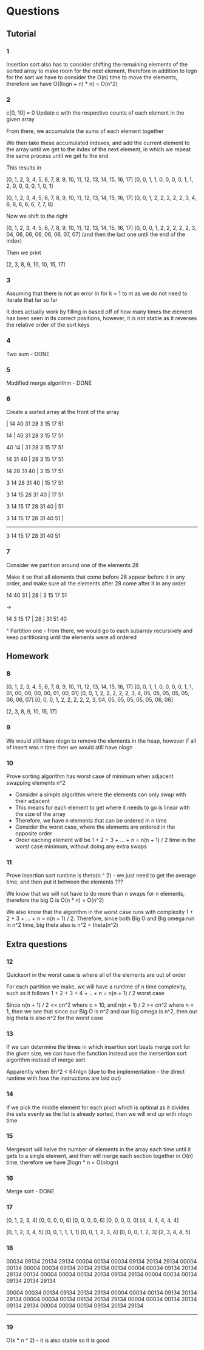 # Questions

## Tutorial

### 1

Insertion sort also has to consider shifting the remaining elements of the sorted array to make room for the next element, therefore in addition to logn for the sort we have to consider the O(n) time to move the elements, therefore we have O((logn + n) \* n) = O(n^2)

### 2

c[0, 10] = 0
Update c with the respective counts of each element in the given array

From there, we accumulate the sums of each element together

We then take these accumulated indexes, and add the current element to the array until we get to the index of the next element, in which we repeat the same process until we get to the end

This results in

[0, 1, 2, 3, 4, 5, 6, 7, 8, 9, 10, 11, 12, 13, 14, 15, 16, 17]
[0, 0, 1, 1, 0, 0, 0, 0, 1, 1, 2, 0, 0, 0, 0, 1, 0, 1]

[0, 1, 2, 3, 4, 5, 6, 7, 8, 9, 10, 11, 12, 13, 14, 15, 16, 17]
[0, 0, 1, 2, 2, 2, 2, 2, 3, 4, 6, 6, 6, 6, 6, 7, 7, 8]

Now we shift to the right

[0, 1, 2, 3, 4, 5, 6, 7, 8, 9, 10, 11, 12, 13, 14, 15, 16, 17]
[0, 0, 0, 1, 2, 2, 2, 2, 2, 3, 04, 06, 06, 06, 06, 06, 07, 07] (and then the last one until the end of the index)

Then we print

[2, 3, 8, 9, 10, 10, 15, 17]

### 3

Assuming that there is not an error in for k = 1 to m as we do not need to iterate that far so far

It does actually work by filling in based off of how many times the element has been seen in its correct positions, however, it is not stable as it reverses the relative order of the sort keys

### 4

Two sum - DONE

### 5

Modified merge algorithm - DONE

### 6

Create a sorted array at the front of the array

| 14 40 31 28 3 15 17 51

14 | 40 31 28 3 15 17 51

40 14 | 31 28 3 15 17 51

14 31 40 | 28 3 15 17 51

14 28 31 40 | 3 15 17 51

3 14 28 31 40 | 15 17 51

3 14 15 28 31 40 | 17 51

3 14 15 17 28 31 40 | 51

3 14 15 17 28 31 40 51 |

---

3 14 15 17 28 31 40 51

### 7

Consider we partition around one of the elements 28

Make it so that all elements that come before 28 appear before it in any order, and make sure all the elements after 28 come after it in any order

14 40 31 | 28 | 3 15 17 51

->

14 3 15 17 | 28 | 31 51 40

^ Partition one - from there, we would go to each subarray recursively and keep partitioning until the elements were all ordered

## Homework

### 8

[0, 1, 2, 3, 4, 5, 6, 7, 8, 9, 10, 11, 12, 13, 14, 15, 16, 17]
[0, 0, 1, 1, 0, 0, 0, 0, 1, 1, 01, 00, 00, 00, 00, 01, 00, 01]
[0, 0, 1, 2, 2, 2, 2, 2, 3, 4, 05, 05, 05, 05, 05, 06, 06, 07]
[0, 0, 0, 1, 2, 2, 2, 2, 2, 3, 04, 05, 05, 05, 05, 05, 06, 06]

[2, 3, 8, 9, 10, 15, 17]

### 9

We would still have nlogn to remove the elements in the heap, however if all of insert was n time then we would still have nlogn

### 10

Prove sorting algorithm has worst case of minimum when adjacent swapping elements n^2

-   Consider a simple algorithm where the elements can only swap with their adjacent
-   This means for each element to get where it needs to go is linear with the size of the array
-   Therefore, we have n elements that can be ordered in n time
-   Consider the worst case, where the elements are ordered in the opposite order
-   Order eaching element will be 1 + 2 + 3 + ... + n = n(n + 1) / 2 time in the worst case minimum, without doing any extra swaps

### 11

Prove insertion sort runtime is theta(n ^ 2) - we just need to get the average time, and then put it between the elements ???

We know that we will not have to do more than n swaps for n elements, therefore the big O is O(n \* n) = O(n^2)

We also know that the algorithm in the worst case runs with complexity 1 + 2 + 3 + ... + n = n(n + 1) / 2. Therefore, since both Big O and Big omega run in n^2 time, big theta also is n^2 = theta(n^2)

## Extra questions

### 12

Quicksort in the worst case is where all of the elements are out of order

For each partition we make, we will have a runtime of n time complexity, such as it follows 1 + 2 + 3 + 4 + .. + n = n(n + 1) / 2 worst case

Since n(n + 1) / 2 <= cn^2 where c = 10, and n(n + 1) / 2 >= cn^2 where n = 1, then we see that since our Big O is n^2 and our big omega is n^2, then our big theta is also n^2 for the worst case

### 13

If we can determine the times in which insertion sort beats merge sort for the given size, we can have the function instead use the inersertion sort algorithm instead of merge sort

Apparently when 8n^2 < 64nlgn (due to the implementation - the direct runtime with how the instructions are laid out)

### 14

If we pick the middle element for each pivot which is optimal as it divides the sets evenly as the list is already sorted, then we will end up with nlogn time

### 15

Mergesort will halve the number of elements in the array each time until it gets to a single element, and then will merge each section together in O(n) time, therefore we have 2logn \* n = O(nlogn)

### 16

Merge sort - DONE

### 17

[0, 1, 2, 3, 4]
[0, 0, 0, 0, 6]
[0, 0, 0, 0, 6]
[0, 0, 0, 0, 0]
[4, 4, 4, 4, 4, 4]

[0, 1, 2, 3, 4, 5]
[0, 0, 1, 1, 1, 1]
[0, 0, 1, 2, 3, 4]
[0, 0, 0, 1, 2, 3]
[2, 3, 4, 4, 5]

### 18

00034 09134 20134 29134 00004 00134
00034 09134 20134 29134 00004 00134
00004 00034 09134 20134 29134 00134
00004 00034 09134 20134 29134 00134
00004 00034 00134 20134 09134 29134
00004 00034 00134 09134 20134 29134

00004 00034 00134 09134 20134 29134
00004 00034 00134 09134 20134 29134
00004 00034 00134 09134 20134 29134
00004 00034 00134 20134 09134 29134
00004 00034 00134 09134 20134 29134

---

### 19

O(k \* n ^ 2) - it is also stable so it is good
